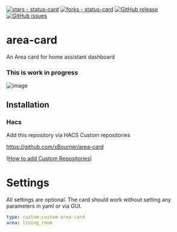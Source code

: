 [![stars - status-card](https://img.shields.io/github/stars/xBourner/area-card?style=for-the-badge)](https://github.com/xBourner/area-card)
[![forks - status-card](https://img.shields.io/github/forks/xBourner/area-card?style=for-the-badge)](https://github.com/xBourner/area-card)
[![GitHub release](https://img.shields.io/github/release/xBourner/area-card?style=for-the-badge)](https://github.com/xBourner/area-card/releases/)
[![GitHub issues](https://img.shields.io/github/issues/xBourner/area-card?style=for-the-badge)](https://github.com/xBourner/area-card/issues)
# area-card

An Area card for home assistant dashboard

### This is work in progress

![image](https://github.com/user-attachments/assets/48cd7b8b-89ba-405a-85c5-322034246478)


## Installation

### Hacs

Add this repository via HACS Custom repositories

https://github.com/xBourner/area-card

([How to add Custom Repositories](https://hacs.xyz/docs/faq/custom_repositories/))


# Settings

All settings are optional. The card should work without setting any parameters in yaml or via GUI. 

```yaml
type: custom:custom-area-card
area: living_room 
```






